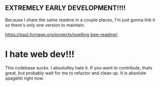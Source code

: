 ## EXTREMELY EARLY DEVELOPMENT!!!!

Because I share the same readme in a couple places, I'm just gonna link it so there's only one version to maintain.

https://paul.fornage.org/projects/spelling-bee-readme/

# I hate web dev!!!
This codebase sucks. I absolutley hate it. If you want to contribute, thats great, but probably wait for me to refactor and clean up. It is absolute spagehti right now.
